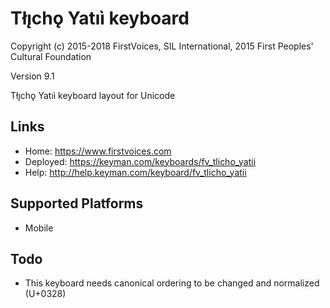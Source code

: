 Tłı̨chǫ Yatıı̀ keyboard
======================

Copyright (c) 2015-2018 FirstVoices, SIL International, 2015 First Peoples' Cultural Foundation

Version 9.1

Tłı̨chǫ Yatıı̀ keyboard layout for Unicode

Links
-----

 * Home:     <https://www.firstvoices.com>
 * Deployed: <https://keyman.com/keyboards/fv_tlicho_yatii>
 * Help:     <http://help.keyman.com/keyboard/fv_tlicho_yatii>
 
Supported Platforms
-------------------

 * Mobile

Todo
----

 * This keyboard needs canonical ordering to be changed and normalized (U+0328)
